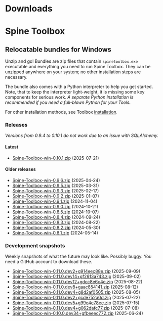 
Downloads
=========

# Spine Toolbox

## Relocatable bundles for Windows

Unzip and go! Bundles are zip files that contain ``spinetoolbox.exe`` executable
and everything you need to run Spine Toolbox.
They can be unzipped anywhere on your system; no other installation steps are necessary.

The bundle also comes with a Python interpreter to help you get started.
Note, that to keep the interpreter light-weight, it is missing some key components for serious work.
_A separate Python installation is recommended if you need a full-blown Python for your Tools._

For other installation methods,
see Toolbox [installation](https://github.com/spine-tools/Spine-Toolbox?tab=readme-ov-file#installation).

### Releases
*Versions from 0.9.4 to 0.10.1 do not work due to an issue with SQLAlchemy.*
#### Latest

- [Spine-Toolbox-win-0.10.1.zip](https://github.com/spine-tools/Spine-Toolbox/releases/download/0.10.1/Spine-Toolbox-win-0.10.1.zip) (2025-07-21)

#### Older releases

- [Spine-Toolbox-win-0.9.6.zip](https://github.com/spine-tools/Spine-Toolbox/releases/download/0.9.6/Spine-Toolbox-win-0.9.6.zip) (2025-04-24)
- [Spine-Toolbox-win-0.9.5.zip](https://github.com/spine-tools/Spine-Toolbox/releases/download/0.9.5/Spine-Toolbox-win-0.9.5.zip) (2025-03-31)
- [Spine-Toolbox-win-0.9.3.zip](https://github.com/spine-tools/Spine-Toolbox/releases/download/0.9.3/Spine-Toolbox-win-0.9.3.zip) (2025-02-17)
- [Spine-Toolbox-win-0.9.2.zip](https://github.com/spine-tools/Spine-Toolbox/releases/download/0.9.2/Spine-Toolbox-win-0.9.2.zip) (2025-01-07)
- [Spine-Toolbox-win-0.9.1.zip](https://github.com/spine-tools/Spine-Toolbox/releases/download/0.9.1/Spine-Toolbox-win-0.9.1.zip) (2024-11-04)
- [Spine-Toolbox-win-0.9.0.zip](https://github.com/spine-tools/Spine-Toolbox/releases/download/0.9.0/Spine-Toolbox-win-0.9.0.zip) (2024-10-21)
- [Spine-Toolbox-win-0.8.5.zip](https://github.com/spine-tools/Spine-Toolbox/releases/download/0.8.5/Spine-Toolbox-win-0.8.5.zip) (2024-10-07)
- [Spine-Toolbox-win-0.8.4.zip](https://github.com/spine-tools/Spine-Toolbox/releases/download/0.8.4/Spine-Toolbox-win-0.8.4.zip) (2024-09-24)
- [Spine-Toolbox-win-0.8.3.zip](https://github.com/spine-tools/Spine-Toolbox/releases/download/0.8.3/Spine-Toolbox-win-0.8.3.zip) (2024-08-22)
- [Spine-Toolbox-win-0.8.2.zip](https://github.com/spine-tools/Spine-Toolbox/releases/download/0.8.2/Spine-Toolbox-win-0.8.2.zip) (2024-05-30)
- [Spine-Toolbox-win-0.8.1.zip](https://github.com/spine-tools/Spine-Toolbox/releases/download/0.8.1/Spine-Toolbox-win-0.8.1.zip) (2024-05-14)

### Development snapshots
Weekly snapshots of what the future may look like. Possibly buggy. You need a GitHub account to download these.
- [Spine-Toolbox-win-0.11.0.dev2+g914eec88e.zip](https://github.com/spine-tools/Spine-Toolbox/actions/runs/17578282944/artifacts/3962795484) (2025-09-09)
- [Spine-Toolbox-win-0.11.0.dev14+gf2613a743.zip](https://github.com/spine-tools/Spine-Toolbox/actions/runs/17399378342/artifacts/3904571984) (2025-09-02)
- [Spine-Toolbox-win-0.11.0.dev12+gdcc8e6c4e.zip](https://github.com/spine-tools/Spine-Toolbox/actions/runs/17155619396/artifacts/3828363858) (2025-08-22)
- [Spine-Toolbox-win-0.11.0.dev8+gaac854141.zip](https://github.com/spine-tools/Spine-Toolbox/actions/runs/16904951656/artifacts/3743253326) (2025-08-12)
- [Spine-Toolbox-win-0.11.0.dev4+g8d2af0505.zip](https://github.com/spine-tools/Spine-Toolbox/actions/runs/16746495966/artifacts/3689640634) (2025-08-05)
- [Spine-Toolbox-win-0.11.0.dev2+gcde752a0d.zip](https://github.com/spine-tools/Spine-Toolbox/actions/runs/16440602174/artifacts/3585812718) (2025-07-22)
- [Spine-Toolbox-win-0.11.0.dev5+g99e4c78ee.zip](https://github.com/spine-tools/Spine-Toolbox/actions/runs/16289795419/artifacts/3534481277) (2025-07-15)
- [Spine-Toolbox-win-0.11.0.dev4+g062dafc77.zip](https://github.com/spine-tools/Spine-Toolbox/actions/runs/16139571774/artifacts/3484649990) (2025-07-08)
- [Spine-Toolbox-win-0.10.0.dev34+gfbeeec772.zip](https://github.com/spine-tools/Spine-Toolbox/actions/runs/15846845035/artifacts/3390731606) (2025-06-24)
